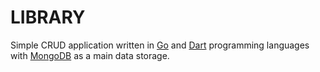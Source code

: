 
# LIBRARY
Simple CRUD application written in [Go](https://golang.org/) and [Dart](https://www.dartlang.org/) programming languages with [MongoDB](https://www.mongodb.com/) as a main data storage.

